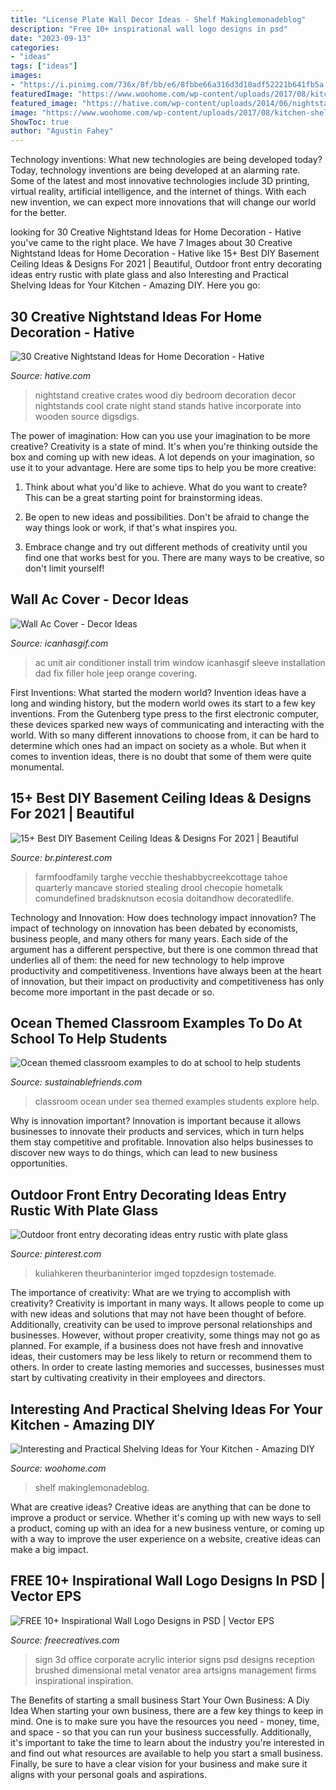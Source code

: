 ```yaml
---
title: "License Plate Wall Decor Ideas - Shelf Makinglemonadeblog"
description: "Free 10+ inspirational wall logo designs in psd"
date: "2023-09-13"
categories:
- "ideas"
tags: ["ideas"]
images:
- "https://i.pinimg.com/736x/8f/bb/e6/8fbbe66a316d3d10adf52221b641fb5a.jpg"
featuredImage: "https://www.woohome.com/wp-content/uploads/2017/08/kitchen-shelf-ideas-14.jpg"
featured_image: "https://hative.com/wp-content/uploads/2014/06/nightstand-ideas/27-creative-nightstand-ideas.jpg"
image: "https://www.woohome.com/wp-content/uploads/2017/08/kitchen-shelf-ideas-14.jpg"
ShowToc: true
author: "Agustin Fahey"
---
```



Technology inventions: What new technologies are being developed today?
Today, technology inventions are being developed at an alarming rate. Some of the latest and most innovative technologies include 3D printing, virtual reality, artificial intelligence, and the internet of things. With each new invention, we can expect more innovations that will change our world for the better.

	

		
looking for 30 Creative Nightstand Ideas for Home Decoration - Hative you've came to the right place. We have 7 Images about 30 Creative Nightstand Ideas for Home Decoration - Hative like 15+ Best DIY Basement Ceiling Ideas &amp; Designs For 2021 | Beautiful, Outdoor front entry decorating ideas entry rustic with plate glass and also Interesting and Practical Shelving Ideas for Your Kitchen - Amazing DIY. Here you go:
		
    
## 30 Creative Nightstand Ideas For Home Decoration - Hative

<img loading=lazy src="https://hative.com/wp-content/uploads/2014/06/nightstand-ideas/27-creative-nightstand-ideas.jpg" onerror="this.onerror=null;this.src='https://tse1.mm.bing.net/th?id=OIP.hLA0CF-BklcYrnRvJzARkAHaJ4&amp;pid=15.1';" alt="30 Creative Nightstand Ideas for Home Decoration - Hative">

_Source: hative.com_

>nightstand creative crates wood diy bedroom decoration decor nightstands cool crate night stand stands hative incorporate into wooden source digsdigs. 

	

The power of imagination: How can you use your imagination to be more creative?
Creativity is a state of mind. It's when you're thinking outside the box and coming up with new ideas. A lot depends on your imagination, so use it to your advantage. Here are some tips to help you be more creative:
1. Think about what you'd like to achieve. What do you want to create? This can be a great starting point for brainstorming ideas.

2. Be open to new ideas and possibilities. Don't be afraid to change the way things look or work, if that's what inspires you.

3. Embrace change and try out different methods of creativity until you find one that works best for you. There are many ways to be creative, so don't limit yourself!

    
## Wall Ac Cover - Decor Ideas

<img loading=lazy src="https://www.icanhasgif.com/wp-content/uploads/2016/02/Wall-Ac-Cover-768x1024.jpg" onerror="this.onerror=null;this.src='https://tse3.mm.bing.net/th?id=OIP.M-FKyiHmp0yidid2x63O6AHaJ4&amp;pid=15.1';" alt="Wall Ac Cover - Decor Ideas">

_Source: icanhasgif.com_

>ac unit air conditioner install trim window icanhasgif sleeve installation dad fix filler hole jeep orange covering. 

	

First Inventions: What started the modern world?
Invention ideas have a long and winding history, but the modern world owes its start to a few key inventions. From the Gutenberg type press to the first electronic computer, these devices sparked new ways of communicating and interacting with the world. With so many different innovations to choose from, it can be hard to determine which ones had an impact on society as a whole. But when it comes to invention ideas, there is no doubt that some of them were quite monumental.

    
## 15+ Best DIY Basement Ceiling Ideas &amp; Designs For 2021 | Beautiful

<img loading=lazy src="https://i.pinimg.com/736x/8f/bb/e6/8fbbe66a316d3d10adf52221b641fb5a.jpg" onerror="this.onerror=null;this.src='https://tse2.mm.bing.net/th?id=OIP.JvL31kp-oLcNAAi74SgadAHaKh&amp;pid=15.1';" alt="15+ Best DIY Basement Ceiling Ideas &amp; Designs For 2021 | Beautiful">

_Source: br.pinterest.com_

>farmfoodfamily targhe vecchie theshabbycreekcottage tahoe quarterly mancave storied stealing drool checopie hometalk comundefined bradsknutson ecosia doitandhow decoratedlife. 

	

Technology and Innovation: How does technology impact innovation?
The impact of technology on innovation has been debated by economists, business people, and many others for many years. Each side of the argument has a different perspective, but there is one common thread that underlies all of them: the need for new technology to help improve productivity and competitiveness. Inventions have always been at the heart of innovation, but their impact on productivity and competitiveness has only become more important in the past decade or so.

    
## Ocean Themed Classroom Examples To Do At School To Help Students

<img loading=lazy src="http://www.sustainablefriends.com/wp-content/uploads/ocean_unit_school_ideas_classroom.jpg" onerror="this.onerror=null;this.src='https://tse3.mm.bing.net/th?id=OIP.gFsLET3CR9g25KIRTFef3wHaJ4&amp;pid=15.1';" alt="Ocean themed classroom examples to do at school to help students">

_Source: sustainablefriends.com_

>classroom ocean under sea themed examples students explore help. 

	

Why is innovation important?
Innovation is important because it allows businesses to innovate their products and services, which in turn helps them stay competitive and profitable. Innovation also helps businesses to discover new ways to do things, which can lead to new business opportunities.

    
## Outdoor Front Entry Decorating Ideas Entry Rustic With Plate Glass

<img loading=lazy src="https://i.pinimg.com/originals/2a/6c/73/2a6c738f09c11a1adcde5104e231ddca.jpg" onerror="this.onerror=null;this.src='https://tse3.mm.bing.net/th?id=OIP.nnL-bvKe8P4sFAQpuQQ4NQHaLJ&amp;pid=15.1';" alt="Outdoor front entry decorating ideas entry rustic with plate glass">

_Source: pinterest.com_

>kuliahkeren theurbaninterior imged topzdesign tostemade. 

	

The importance of creativity: What are we trying to accomplish with creativity?
Creativity is important in many ways. It allows people to come up with new ideas and solutions that may not have been thought of before. Additionally, creativity can be used to improve personal relationships and businesses. However, without proper creativity, some things may not go as planned. For example, if a business does not have fresh and innovative ideas, their customers may be less likely to return or recommend them to others. In order to create lasting memories and successes, businesses must start by cultivating creativity in their employees and directors.

    
## Interesting And Practical Shelving Ideas For Your Kitchen - Amazing DIY

<img loading=lazy src="https://www.woohome.com/wp-content/uploads/2017/08/kitchen-shelf-ideas-14.jpg" onerror="this.onerror=null;this.src='https://tse4.mm.bing.net/th?id=OIP.v3GJF3Y_nIFFwXeAhVMfiwHaLD&amp;pid=15.1';" alt="Interesting and Practical Shelving Ideas for Your Kitchen - Amazing DIY">

_Source: woohome.com_

>shelf makinglemonadeblog. 

	

What are creative ideas?
Creative ideas are anything that can be done to improve a product or service. Whether it's coming up with new ways to sell a product, coming up with an idea for a new business venture, or coming up with a way to improve the user experience on a website, creative ideas can make a big impact.

    
## FREE 10+ Inspirational Wall Logo Designs In PSD | Vector EPS

<img loading=lazy src="https://images.freecreatives.com/wp-content/uploads/2015/06/510.jpg" onerror="this.onerror=null;this.src='https://tse3.mm.bing.net/th?id=OIP.rNH1Xk77Vsb38eFGc4E9YQHaFB&amp;pid=15.1';" alt="FREE 10+ Inspirational Wall Logo Designs in PSD | Vector EPS">

_Source: freecreatives.com_

>sign 3d office corporate acrylic interior signs psd designs reception brushed dimensional metal venator area artsigns management firms inspirational inspiration. 

	

The Benefits of starting a small business
Start Your Own Business: A Diy Idea 
When starting your own business, there are a few key things to keep in mind. One is to make sure you have the resources you need - money, time, and space - so that you can run your business successfully. Additionally, it's important to take the time to learn about the industry you're interested in and find out what resources are available to help you start a small business. Finally, be sure to have a clear vision for your business and make sure it aligns with your personal goals and aspirations.

